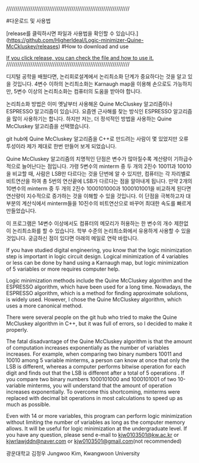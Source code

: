 //////////////////////////////////////////////////////////////////

#다운로드 및 사용법

[release를 클릭하시면 파일과 사용법을 확인할 수 있습니다.]
(https://github.com/HigherIdeal/Logic-minimizer-Quine-McCkluskey/releases)
#How to download and use

[If you click release, you can check the file and how to use it.](https://github.com/HigherIdeal/Logic-minimizer-Quine-McCkluskey/releases)
//////////////////////////////////////////////////////////////////

디지털 공학을 배웠다면, 논리회로설계에서 논리최소화 단계가 중요하다는 것을 알고 있을 것입니다. 4변수 이하의 논리최소화는 Karnaugh map을 이용해 손으로도 가능하지만, 5변수 이상의 논리최소화는 컴퓨터의 도움을 받아야 합니다. 

논리최소화 방법은 이미 옛날부터 사용해온 Quine McCluskey 알고리즘이나 ESPRESSO 알고리즘이 있습니다. 요즘엔 근사해를 찾는 방식인 ESPRESSO 알고리즘을 많이 사용하기는 합니다. 하지만 저는, 더 정석적인 방법을 사용하는 Quine McCluskey 알고리즘을 선택했습니다.

git hub에 Quine McCluskey 알고리즘을 C++로 만드려는 사람이 몇 있었지만 오류 투성이라 제가 제대로 한번 만들어 보게 되었습니다. 

Quine McCluskey 알고리즘의 치명적인 단점은 변수가 많아질수록 계산량이 기하급수적으로 늘어난다는 점입니다. 가령 5변수의 minterm 중 두 개의 2진수 10011과 10010을 비교할 때, 사람은 LSB만 다르다는 것을 단번에 알 수 있지만, 컴퓨터는 각 자리별로 비트연산을 하여 총 5번의 연산끝에 LSB가 다르다는 점을 알아내게 됩니다. 만약 2개의 10변수의 minterm 중 두 개의 2진수 1000101000과 1000101001을 비교하게 된다면 연산량이 지수적으로 증가하는 것을 이해할 수 있을 것입니다. 이 단점을 극복하고자 대부분의 계산식에서 minterm들을 10진수의 비트연산으로 바꾸어 최대한 속도를 빠르게 만들었습니다.

이 프로그램은 14변수 이상에서도 컴퓨터의 메모리가 허용하는 한 변수의 개수 제한없이 논리최소화를 할 수 있습니다. 학부 수준의 논리최소화에서 유용하게 사용할 수 있을 것입니다.
궁금하신 점이 있다면 아래의 메일로 연락 바랍니다. 



If you have studied digital engineering, you know that the logic minimization step is important in logic circuit design. Logical minimization of 4 variables or less can be done by hand using a Karnaugh map, but logic minimization of 5 variables or more requires computer help.

Logic minimization methods include the Quine McCluskey algorithm and the ESPRESSO algorithm, which have been used for a long time. Nowadays, the ESPRESSO algorithm, which is a method for finding approximate solutions, is widely used. However, I chose the Quine McCluskey algorithm, which uses a more canonical method.

There were several people on the git hub who tried to make the Quine McCluskey algorithm in C++, but it was full of errors, so I decided to make it properly.

The fatal disadvantage of the Quine McCluskey algorithm is that the amount of computation increases exponentially as the number of variables increases. For example, when comparing two binary numbers 10011 and 10010 among 5 variable minterms, a person can know at once that only the LSB is different, whereas a computer performs bitwise operation for each digit and finds out that the LSB is different after a total of 5 operations . If you compare two binary numbers 1000101000 and 1000101001 of two 10-variable minterms, you will understand that the amount of operation increases exponentially. To overcome this shortcoming, minterms were replaced with decimal bit operations in most calculations to speed up as much as possible.

Even with 14 or more variables, this program can perform logic minimization without limiting the number of variables as long as the computer memory allows. It will be useful for logic minimization at the undergraduate level.
If you have any question, please send e-mail to kjw0103501@kw.ac.kr or kjwrlawjddn@naver.com or kjw0103501@gmail.com(not recommended)

광운대학교 김정우
Jungwoo Kim, Kwangwoon University

